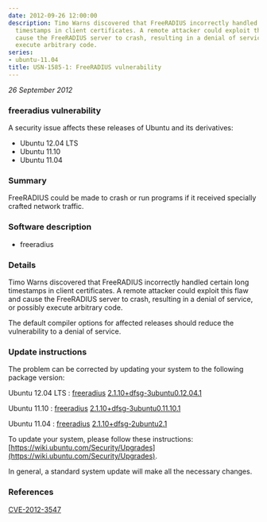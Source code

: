 ```yaml
---
date: 2012-09-26 12:00:00
description: Timo Warns discovered that FreeRADIUS incorrectly handled certain long
  timestamps in client certificates. A remote attacker could exploit this flaw and
  cause the FreeRADIUS server to crash, resulting in a denial of service, or possibly
  execute arbitrary code.
series:
- ubuntu-11.04
title: USN-1585-1: FreeRADIUS vulnerability
---
```


*26 September 2012*

### freeradius vulnerability

A security issue affects these releases of Ubuntu and its derivatives:

* Ubuntu 12.04 LTS
* Ubuntu 11.10
* Ubuntu 11.04

### Summary

FreeRADIUS could be made to crash or run programs if it received specially crafted network traffic.

### Software description

* freeradius 

### Details

Timo Warns discovered that FreeRADIUS incorrectly handled certain long timestamps in client certificates. A remote attacker could exploit this flaw and cause the FreeRADIUS server to crash, resulting in a denial of service, or possibly execute arbitrary code.

The default compiler options for affected releases should reduce the vulnerability to a denial of service. 

### Update instructions

The problem can be corrected by updating your system to the following package version:

Ubuntu 12.04 LTS
 : [freeradius](https://launchpad.net/ubuntu/+source/freeradius) <span> [2.1.10+dfsg-3ubuntu0.12.04.1](https://launchpad.net/ubuntu/+source/freeradius/2.1.10+dfsg-3ubuntu0.12.04.1) </span> 

Ubuntu 11.10
 : [freeradius](https://launchpad.net/ubuntu/+source/freeradius) <span> [2.1.10+dfsg-3ubuntu0.11.10.1](https://launchpad.net/ubuntu/+source/freeradius/2.1.10+dfsg-3ubuntu0.11.10.1) </span> 

Ubuntu 11.04
 : [freeradius](https://launchpad.net/ubuntu/+source/freeradius) <span> [2.1.10+dfsg-2ubuntu2.1](https://launchpad.net/ubuntu/+source/freeradius/2.1.10+dfsg-2ubuntu2.1) </span> 

To update your system, please follow these instructions: [https://wiki.ubuntu.com/Security/Upgrades](https://wiki.ubuntu.com/Security/Upgrades).

In general, a standard system update will make all the necessary changes. 

### References

 
 [CVE-2012-3547](http://people.ubuntu.com/~ubuntu-security/cve/CVE-2012-3547)
